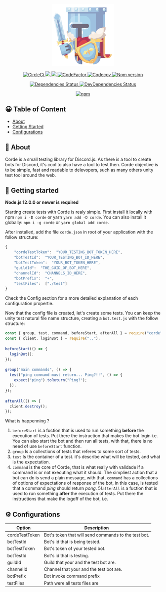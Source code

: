 <div align="center">
  <br />
  <p>
    <img width="200" height="200" src="./docs/logo.png" />
  </p>
  <p>
    <a href="https://circleci.com/gh/lucasgmagalhaes/corde">
      <img
        alt="CircleCi"
        src="https://img.shields.io/circleci/build/github/lucasgmagalhaes/corde?style=flat-square"
      />
    </a>
    <a
      href="https://app.fossa.com/projects/git%2Bgithub.com%2Flucasgmagalhaes%2Fcorde?ref=badge_shield"
      alt="FOSSA Status"
    >
      <img
        src="https://app.fossa.com/api/projects/git%2Bgithub.com%2Flucasgmagalhaes%2Fcorde.svg?type=shield"
      />
    </a>
    <a href="https://codeclimate.com/github/lucasgmagalhaes/corde/maintainability">
	    <img src="https://api.codeclimate.com/v1/badges/bd6aa1e8cc90223a399d/maintainability" />
    </a>
    <a href="https://www.codefactor.io/repository/github/lucasgmagalhaes/corde">
      <img
        alt="CodeFactor"
        src="https://www.codefactor.io/repository/github/lucasgmagalhaes/corde/badge?style=flat-square&s=70989af6ce2fa5361a2fdd19db2224fa2820b89e"
      />
    </a>
    <a href="https://codecov.io/gh/lucasgmagalhaes/corde">
      <img
        alt="Codecov"
        src="https://img.shields.io/codecov/c/github/lucasgmagalhaes/corde?style=flat-square"
      />
    </a>
    <a href="https://www.npmjs.com/package/corde">
      <img alt="Npm version" src="https://img.shields.io/npm/v/corde?style=flat-square" />
    </a>
  </p>
  <p>
    <a href="https://david-dm.org/lucasgmagalhaes/corde">
      <img
        alt="Dependencies Status"
        src="https://david-dm.org/lucasgmagalhaes/corde/status.svg?style=flat-square"
      />
    </a>
    <a href="https://david-dm.org/lucasgmagalhaes/corde?type=dev">
      <img
        alt="DevDependencies Status"
        src="https://david-dm.org/lucasgmagalhaes/corde/dev-status.svg?style=flat-square"
      />
    </a>
  </p>
  <p>
    <a href="https://nodei.co/npm/corde/">
      <img alt="npm" src="https://img.shields.io/npm/dt/corde?style=flat-square"></a>
  </p>
</div>

## 😀 Table of Content

- [About](#-about)
- [Getting Started](#-getting-started)
- [Configurations](#%EF%B8%8F-configurations)

## 👀 About

Corde is a small testing library for Discord.js. As there is a tool to create bots for Discord, it's cool to also have a tool to test then. Corde objective is to be simple, fast and readable to delevopers, such as many others unity test tool around the web.

## 🚀 Getting started

**Node.js 12.0.0 or newer is required**

Starting create tests with Corde is realy simple. First install it locally with npm `npm i -D corde` or yarn `yarn add -D corde`. You can also install it globally: `npm i -g corde` or `yarn global add corde`.

After installed, add the file `corde.json` in root of your application with the follow structure:

```javascript
{
	"cordeTestToken":  "YOUR_TESTING_BOT_TOKEN_HERE",
	"botTestId":  "YOUR_TESTING_BOT_ID_HERE",
	"botTestToken":  "YOUR_BOT_TOKEN_HERE",
	"guildId":  "THE_GUID_OF_BOT_HERE",
	"channelId":  "CHANNELS_ID_HERE",
	"botPrefix":  "+",
	"testFiles":  ["./test"]
}
```

Check the Config section for a more detailed explanation of each configuration propertie.

Now that the config file is created, let's create some tests. You can keep the unity test natural file name structure, creating a `bot.test.js` with the follow structure:

```javascript
const { group, test, command, beforeStart, afterAll } = require("corde");
const { client, loginBot } = require("..");

beforeStart(() => {
  loginBot();
});

group("main commands", () => {
  test("ping command must return... Ping?!!", () => {
    expect("ping").toReturn("Ping?");
  });
});

afterAll(() => {
  client.destroy();
});
```

What is happenning ?

1. `beforeStart` is a fuction that is used to run something **before** the execution of tests. Put there the instruction that makes the bot login i.e. You can also start the bot and then run all tests, with that, there is no need of use `beforeStart` function.
2. `group` Is a collections of tests that referes to some sort of tests.
3. `test` Is the container of a test. it's describe what will be tested, and what is the expectation.
4. `command` is the core of Corde, that is what really with validade if a command is or not executing what it should. The simpliest action that a bot can do is send a plain message, with that, `command` has a collections of options of expectations of response of the bot, in this case, is tested that a command _ping_ should return _pong_. 5)`afterAll` is a fuction that is used to run something **after** the execution of tests. Put there the instructions that make the logoff of the bot, i.e.

## ⚙️ Configurations

| Option         | Description                                          |
| -------------- | ---------------------------------------------------- |
| cordeTestToken | Bot's token that will send commands to the test bot. |
| botTestId      | Bot's id that is being tested.                       |
| botTestToken   | Bot's token of your tested bot.                      |
| botTestId      | Bot's id that is testing.                            |
| guildId        | Guild that your and the test bot are.                |
| channelId      | Channel that your and the test bot are.              |
| botPrefix      | Bot invoke command prefix                            |
| testFiles      | Path were all tests files are                        |
